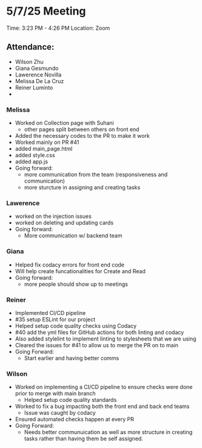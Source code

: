 # 5/7/25 Meeting
Time: 3:23 PM - 4:26 PM
Location: Zoom

## Attendance:
- Wilson Zhu
- Giana Gesmundo
- Lawerence Novilla
- Melissa De La Cruz
- Reiner Luminto
- 
### Melissa
- Worked on Collection page with Suhani
  - other pages split between others on front end
- Added the necessary codes to the PR to make it work 
- Worked mainly on PR #41
- added main_page.html
- added style.css
- added app.js
- Going forward:
  - more communication from the team (responsiveness and communication)
  - more sturcture in assigning and creating tasks
### Lawerence
- worked on the injection issues
- worked on deleting and updating cards
- Going forward:
  - More communication w/ backend team
### Giana
- Helped fix codacy errors for front end code
- Will help create funcationalities for Create and Read
- Going forward:
    - more people should show up to meetings
### Reiner
- Implemented CI/CD pipeline
 - #35 setup ESLint for our project
 - Helped setup code quality checks using Codacy
 - #40 add the yml files for GitHub actions for both linting and codacy
 - Also added stylelint to implement linting to stylesheets that we are using
- Cleared the issues for #41 to allow us to merge the PR on to main
- Going Forward:
  - Start earlier and having better comms
### Wilson
- Worked on implementing a CI/CD pipeline to ensure checks were done prior to merge with main branch
  - Helped setup code quality standards
- Worked to fix a bug impacting both the front end and back end teams
  - Issue was caught by codacy
- Ensured automated checks happen at every PR
- Going Forward:
  - Needs better communuication as well as more structure in creating tasks rather than having them be self assigned. 
